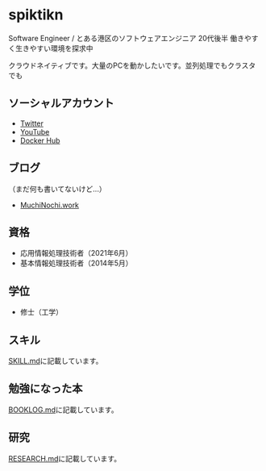 # spiktikn

Software Engineer / とある港区のソフトウェアエンジニア 20代後半 働きやすく生きやすい環境を探求中

クラウドネイティブです。大量のPCを動かしたいです。並列処理でもクラスタでも

## ソーシャルアカウント

- [Twitter](https://twitter.com/spiktikn)
- [YouTube](https://www.youtube.com/channel/UCBTgKMkQ20hh_9p8IepY05g)
- [Docker Hub](https://hub.docker.com/u/spiktikn)

## ブログ
（まだ何も書いてないけど...）
- [MuchiNochi.work](https://muchinochi.work/)

## 資格
- 応用情報処理技術者（2021年6月）
- 基本情報処理技術者（2014年5月）

## 学位
- 修士（工学）

## スキル
[SKILL.md](SKILL.md)に記載しています。

## 勉強になった本
[BOOKLOG.md](BOOKLOG.md)に記載しています。

## 研究
[RESEARCH.md](RESEARCH.md)に記載しています。